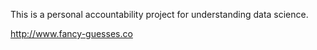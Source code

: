 This is a personal accountability project for understanding data science. 

http://www.fancy-guesses.co
